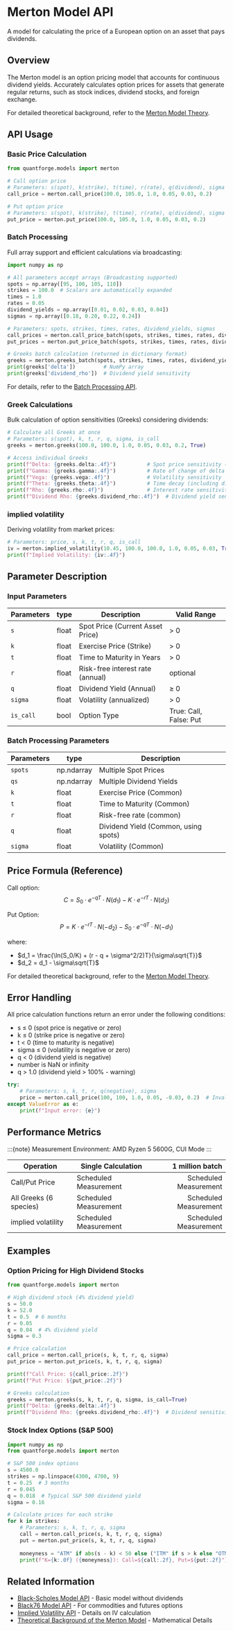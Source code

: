 # Merton Model API

A model for calculating the price of a European option on an asset that pays dividends.

## Overview

The Merton model is an option pricing model that accounts for continuous dividend yields.
Accurately calculates option prices for assets that generate regular returns, such as stock indices, dividend stocks, and foreign exchange.

For detailed theoretical background, refer to the [Merton Model Theory](../../models/merton.md).

## API Usage

### Basic Price Calculation

```python
from quantforge.models import merton

# Call option price
# Parameters: s(spot), k(strike), t(time), r(rate), q(dividend), sigma
call_price = merton.call_price(100.0, 105.0, 1.0, 0.05, 0.03, 0.2)

# Put option price
# Parameters: s(spot), k(strike), t(time), r(rate), q(dividend), sigma
put_price = merton.put_price(100.0, 105.0, 1.0, 0.05, 0.03, 0.2)
```

### Batch Processing

Full array support and efficient calculations via broadcasting:

```python
import numpy as np

# All parameters accept arrays (Broadcasting supported)
spots = np.array([95, 100, 105, 110])
strikes = 100.0  # Scalars are automatically expanded
times = 1.0
rates = 0.05
dividend_yields = np.array([0.01, 0.02, 0.03, 0.04])
sigmas = np.array([0.18, 0.20, 0.22, 0.24])

# Parameters: spots, strikes, times, rates, dividend_yields, sigmas
call_prices = merton.call_price_batch(spots, strikes, times, rates, dividend_yields, sigmas)
put_prices = merton.put_price_batch(spots, strikes, times, rates, dividend_yields, sigmas)

# Greeks batch calculation (returned in dictionary format)
greeks = merton.greeks_batch(spots, strikes, times, rates, dividend_yields, sigmas, is_calls=True)
print(greeks['delta'])         # NumPy array
print(greeks['dividend_rho'])  # Dividend yield sensitivity
```

For details, refer to the [Batch Processing API](batch_processing.md).

### Greek Calculations

Bulk calculation of option sensitivities (Greeks) considering dividends:

```python
# Calculate all Greeks at once
# Parameters: s(spot), k, t, r, q, sigma, is_call
greeks = merton.greeks(100.0, 100.0, 1.0, 0.05, 0.03, 0.2, True)

# Access individual Greeks
print(f"Delta: {greeks.delta:.4f}")          # Spot price sensitivity (dividend-adjusted)
print(f"Gamma: {greeks.gamma:.4f}")          # Rate of change of delta
print(f"Vega: {greeks.vega:.4f}")            # Volatility sensitivity
print(f"Theta: {greeks.theta:.4f}")          # Time decay (including dividend effect)
print(f"Rho: {greeks.rho:.4f}")              # Interest rate sensitivity
print(f"Dividend Rho: {greeks.dividend_rho:.4f}")  # Dividend yield sensitivity (Merton-specific)
```

### implied volatility

Deriving volatility from market prices:

```python
# Parameters: price, s, k, t, r, q, is_call
iv = merton.implied_volatility(10.45, 100.0, 100.0, 1.0, 0.05, 0.03, True)
print(f"Implied Volatility: {iv:.4f}")
```

## Parameter Description

### Input Parameters

| Parameters | type | Description | Valid Range |
|-----------|-----|------|----------|
| `s` | float | Spot Price (Current Asset Price) | > 0 |
| `k` | float | Exercise Price (Strike) | > 0 |
| `t` | float | Time to Maturity in Years | > 0 |
| `r` | float | Risk-free interest rate (annual) | optional |
| `q` | float | Dividend Yield (Annual) | ≥ 0 |
| `sigma` | float | Volatility (annualized) | > 0 |
| `is_call` | bool | Option Type | True: Call, False: Put |

### Batch Processing Parameters

| Parameters | type | Description |
|-----------|-----|------|
| `spots` | np.ndarray | Multiple Spot Prices |
| `qs` | np.ndarray | Multiple Dividend Yields |
| `k` | float | Exercise Price (Common) |
| `t` | float | Time to Maturity (Common) |
| `r` | float | Risk-free rate (common) |
| `q` | float | Dividend Yield (Common, using spots) |
| `sigma` | float | Volatility (Common) |

## Price Formula (Reference)

Call option:
$$C = S_0 \cdot e^{-qT} \cdot N(d_1) - K \cdot e^{-rT} \cdot N(d_2)$$

Put Option:
$$P = K \cdot e^{-rT} \cdot N(-d_2) - S_0 \cdot e^{-qT} \cdot N(-d_1)$$

where:
- $d_1 = \frac{\ln(S_0/K) + (r - q + \sigma^2/2)T}{\sigma\sqrt{T}}$
- $d_2 = d_1 - \sigma\sqrt{T}$

For detailed theoretical background, refer to the [Merton Model Theory](../../models/merton.md).

## Error Handling

All price calculation functions return an error under the following conditions:

- s ≤ 0 (spot price is negative or zero)
- k ≤ 0 (strike price is negative or zero)
- t < 0 (time to maturity is negative)
- sigma ≤ 0 (volatility is negative or zero)
- q < 0 (dividend yield is negative)
- number is NaN or infinity
- q > 1.0 (dividend yield > 100% - warning)

```python
try:
    # Parameters: s, k, t, r, q(negative), sigma
    price = merton.call_price(100, 100, 1.0, 0.05, -0.03, 0.2)  # Invalid negative dividend
except ValueError as e:
    print(f"Input error: {e}")
```

## Performance Metrics

:::{note}
Measurement Environment: AMD Ryzen 5 5600G, CUI Mode
:::

| Operation | Single Calculation | 1 million batch |
|------|----------|--------------:|
| Call/Put Price | Scheduled Measurement | Scheduled Measurement |
| All Greeks (6 species) | Scheduled Measurement | Scheduled Measurement |
| implied volatility | Scheduled Measurement | Scheduled Measurement |

## Examples

### Option Pricing for High Dividend Stocks

```python
from quantforge.models import merton

# High dividend stock (4% dividend yield)
s = 50.0
k = 52.0
t = 0.5  # 6 months
r = 0.05
q = 0.04  # 4% dividend yield
sigma = 0.3

# Price calculation
call_price = merton.call_price(s, k, t, r, q, sigma)
put_price = merton.put_price(s, k, t, r, q, sigma)

print(f"Call Price: ${call_price:.2f}")
print(f"Put Price: ${put_price:.2f}")

# Greeks calculation
greeks = merton.greeks(s, k, t, r, q, sigma, is_call=True)
print(f"Delta: {greeks.delta:.4f}")
print(f"Dividend Rho: {greeks.dividend_rho:.4f}")  # Dividend sensitivity
```

### Stock Index Options (S&P 500)

```python
import numpy as np
from quantforge.models import merton

# S&P 500 index options
s = 4500.0
strikes = np.linspace(4300, 4700, 9)
t = 0.25  # 3 months
r = 0.045
q = 0.018  # Typical S&P 500 dividend yield
sigma = 0.16

# Calculate prices for each strike
for k in strikes:
    # Parameters: s, k, t, r, q, sigma
    call = merton.call_price(s, k, t, r, q, sigma)
    put = merton.put_price(s, k, t, r, q, sigma)
    
    moneyness = "ATM" if abs(s - k) < 50 else ("ITM" if s > k else "OTM")
    print(f"K={k:.0f} ({moneyness}): Call=${call:.2f}, Put=${put:.2f}")
```

## Related Information

- [Black-Scholes Model API](black_scholes.md) - Basic model without dividends
- [Black76 Model API](black76.md) - For commodities and futures options
- [Implied Volatility API](implied_vol.md) - Details on IV calculation
- [Theoretical Background of the Merton Model](../../models/merton.md) - Mathematical Details
